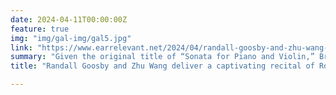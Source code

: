 ```yaml
---
date: 2024-04-11T00:00:00Z
feature: true
img: "img/gal-img/gal5.jpg"
link: "https://www.earrelevant.net/2024/04/randall-goosby-and-zhu-wang-deliver-a-captivating-recital-of-romantic-classics-works-by-black-composers/#:~:text=Goosby%20is%20exceptionally%20gifted%2C%20not,along%20with%20effortlessly%20beautiful%20music"
summary: "Given the original title of “Sonata for Piano and Violin,” Brahms intended for the piano part to be held in equal regard to the violin. Both performers were undoubtedly up to the challenge, as neither could put a finger wrong, resulting in applause between each movement, a gesture that both Goosby and Wang accepted and encouraged for the remainder of the performance. ... [I]t is always a joy to hear [Florence Price's] work, especially when performed with great care and finesse, as Goosby has done. Both Fantasies yet again require both technical and musical perfection ...."
title: "Randall Goosby and Zhu Wang deliver a captivating recital of Romantic classics, works by Black composers - Earrelevant"

---
```

